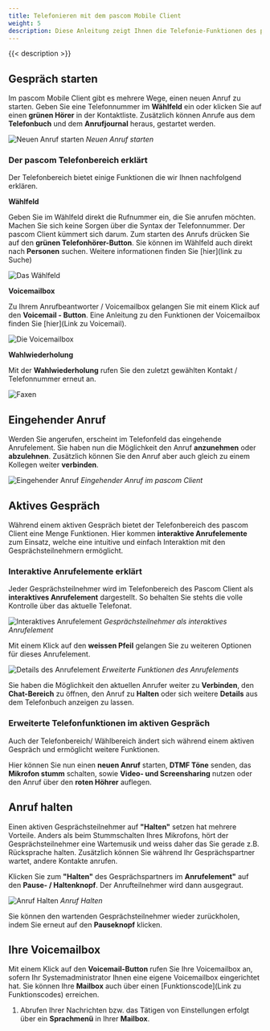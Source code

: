```yaml
---
title: Telefonieren mit dem pascom Mobile Client
weight: 5
description: Diese Anleitung zeigt Ihnen die Telefonie-Funktionen des pascom Client
---
```

 
{{< description >}}

## Gespräch starten

Im pascom Mobile Client gibt es mehrere Wege, einen neuen Anruf zu starten. Geben Sie eine Telefonnummer im **Wählfeld** ein oder klicken Sie auf einen **grünen Hörer** in der Kontaktliste. Zusätzlich können Anrufe aus dem **Telefonbuch** und dem **Anrufjournal** heraus, gestartet werden. 

![Neuen Anruf starten](start_call.jpg)
*Neuen Anruf starten*
</br>

### Der pascom Telefonbereich erklärt

Der Telefonbereich bietet einige Funktionen die wir Ihnen nachfolgend erklären.

**Wählfeld**

Geben Sie im Wählfeld direkt die Rufnummer ein, die Sie anrufen möchten. Machen Sie sich keine Sorgen über die Syntax der Telefonnummer. Der pascom Client kümmert sich darum. Zum starten des Anrufs drücken Sie auf den **grünen Telefonhörer-Button**. Sie können im Wählfeld auch direkt nach **Personen** suchen. Weitere informationen finden Sie [hier](link zu Suche)

![Das Wählfeld](dialpad_input.de.jpg)
</br>

**Voicemailbox**

Zu Ihrem Anrufbeantworter / Voicemailbox gelangen Sie mit einem Klick auf den **Voicemail - Button**. Eine Anleitung zu den Funktionen der Voicemailbox finden Sie [hier](Link zu Voicemail).

![Die Voicemailbox](dialpad_voicemail.jpg)
</br>

**Wahlwiederholung**

Mit der **Wahlwiederholung** rufen Sie den zuletzt gewählten Kontakt / Telefonnummer erneut an. 

![Faxen](dialpad_redial.jpg)
</br>

## Eingehender Anruf

Werden Sie angerufen, erscheint im Telefonfeld das eingehende Anrufelement. Sie haben nun die Möglichkeit den Anruf **anzunehmen** oder **abzulehnen**. Zusätzlich können Sie den Anruf aber auch gleich zu einem Kollegen weiter **verbinden**.

![Eingehender Anruf](incoming_call.de.jpg)
*Eingehender Anruf im pascom Client*
</br>

## Aktives Gespräch

Während einem aktiven Gespräch bietet der Telefonbereich des pascom Client eine Menge Funktionen. Hier kommen **interaktive Anrufelemente** zum Einsatz, welche eine intuitive und einfach Interaktion mit den Gesprächsteilnehmern ermöglicht. 

### Interaktive Anrufelemente erklärt

Jeder Gesprächsteilnehmer wird im Telefonbereich des Pascom Client als **interaktives Anrufelement** dargestellt. So behalten Sie stehts die volle Kontrolle über das aktuelle Telefonat.

![Interaktives Anrufelement](interactive_callelement.de.jpg)
*Gesprächsteilnehmer als interaktives Anrufelement*
</br>

Mit einem Klick auf den **weissen Pfeil** gelangen Sie zu weiteren Optionen für dieses Anrufelement.

![Details des Anrufelement](interactive_callelement_details.de.jpg)
*Erweiterte Funktionen des Anrufelements*
</br>

Sie haben die Möglichkeit den aktuellen Anrufer weiter zu **Verbinden**, den **Chat-Bereich** zu öffnen, den Anruf zu **Halten** oder sich weitere **Details** aus dem Telefonbuch anzeigen zu lassen. 

### Erweiterte Telefonfunktionen im aktiven Gespräch

Auch der Telefonbereich/ Wählbereich ändert sich während einem aktiven Gespräch und ermöglicht weitere Funktionen.

Hier können Sie nun einen **neuen Anruf** starten, **DTMF Töne** senden, das **Mikrofon stumm** schalten, sowie **Video- und Screensharing** nutzen oder den Anruf über den **roten Höhrer** auflegen.

## Anruf halten

Einen aktiven Gesprächsteilnehmer auf **"Halten"** setzen hat mehrere Vorteile. Anders als beim Stummschalten Ihres Mikrofons, hört der Gesprächsteilnehmer eine Wartemusik und weiss daher das Sie gerade z.B. Rücksprache halten. Zusätzlich können Sie während Ihr Gesprächspartner wartet, andere Kontakte anrufen. 

Klicken Sie zum **"Halten"** des Gesprächspartners im **Anrufelement"** auf den **Pause- / Haltenknopf**. Der Anrufteilnehmer wird dann ausgegraut. 

![Anruf Halten](call_onhold.de.jpg)
*Anruf Halten*
</br>

Sie können den wartenden Gesprächsteilnehmer wieder zurückholen, indem Sie erneut auf den **Pauseknopf** klicken.


## Ihre Voicemailbox

Mit einem Klick auf den **Voicemail-Button** rufen Sie Ihre Voicemailbox an, sofern Ihr Systemadministrator Ihnen eine eigene Voicemailbox eingerichtet hat. Sie können Ihre **Mailbox** auch über einen [Funktionscode](Link zu Funktionscodes) erreichen. 

1. Abrufen Ihrer Nachrichten bzw. das Tätigen von Einstellungen erfolgt über ein **Sprachmenü** in Ihrer **Mailbox**.



<br />

